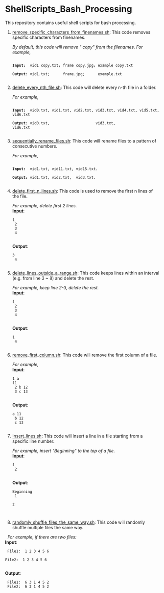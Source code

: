 # ShellScripts_Bash_Processing
This repository contains useful shell scripts for bash processing. 

1. [remove_specific_characters_from_finenames.sh](https://github.com/BumbleBee0819/ShellScripts_Bash_Processing/blob/master/remove_specific_characters_from_finenames.sh): This code removes specific characters from finenames.<br />
   
   *By default, this code will remove " copy" from the filenames. For example, <br />*
   <pre><code>
   <b>Input:</b>  vid1 copy.txt; frame copy.jpg; example copy.txt<br />
   <b>Output:</b> vid1.txt;      frame.jpg;      example.txt<br />
   </code></pre>
   
2. [delete_every_nth_file.sh](https://github.com/BumbleBee0819/ShellScripts_Bash_Processing/blob/master/delete_every_nth_file.sh): This code will delete every n-th file in a folder.<br />
   
   *For example,<br />*
   <pre><code>
   <b>Input:</b>  vid0.txt, vid1.txt, vid2.txt, vid3.txt, vid4.txt, vid5.txt, vid6.txt<br />
   <b>Output:</b> vid0.txt,                     vid3.txt,                     vid6.txt<br />
   </code></pre>
   
3. [sequentially_rename_files.sh](https://github.com/BumbleBee0819/ShellScripts_Bash_Processing/blob/master/sequentially_rename_files.sh): This code will rename files to a pattern of consecutive numbers.<br />
   
   *For example, <br />*
   <pre><code>
   <b>Input:</b>  vid1.txt, vid11.txt, vid15.txt.<br />
   <b>Output:</b> vid1.txt, vid2.txt,  vid3.txt.<br />
   </code></pre>
   
4. [delete_first_n_lines.sh](https://github.com/BumbleBee0819/ShellScripts_Bash_Processing/blob/master/delete_first_n_lines.sh): This code is used to remove the first n lines of the file.<br />
   
   *For example, delete first 2 lines. <br />*
   **Input**: <pre><code>1<br />
                  2<br />
                  3<br />
                  4<br /> 
               </code></pre>
   **Output**:<pre><code>3<br />
                  4<br />
               </code></pre>

5. [delete_lines_outside_a_range.sh](https://github.com/BumbleBee0819/ShellScripts_Bash_Processing/blob/master/delete_lines_outside_a_range.sh): This code keeps lines within an interval (e.g. from line 3 ~ 8) and delete the rest.<br />
  
   *For example, keep line 2-3, delete the rest. <br />*
   **Input**: <pre><code>1<br />
              2<br />
              3<br />
              4<br />
              </code></pre>
   **Output**: <pre><code>1<br />
               4<br />
               </code></pre>
               
6. [remove_first_column.sh](https://github.com/BumbleBee0819/ShellScripts_Bash_Processing/blob/master/remove_first_column.sh): This code will remove the first column of a file.<br />
  
   *For example, <br />* 
   **Input**: <pre><code>1 a 11<br />
              2 b 12<br />
              3 c 13<br />
              </code></pre>
   **Output**: <pre><code>a 11<br />
               b 12<br />
               c 13<br />
               </code></pre>
               
7. [Insert_lines.sh](https://github.com/BumbleBee0819/ShellScripts_Bash_Processing/blob/master/Insert_lines.sh): This code will insert a line in a file starting from a specific line number.<br />
   
   *For example, insert "Beginning" to the top of a file. <br />*
   **Input**: <pre><code>1<br />
              2<br />
              </code></pre>
   **Output**: <pre><code>Beginning<br />
               1<br />
               2<br />   
               </code></pre>
               
8. [randomly_shuffle_files_the_same_way.sh](https://github.com/BumbleBee0819/ShellScripts_Bash_Processing/blob/master/randomly_shuffle_files_the_same_way.sh): This code will randomly shuffle multiple files the same way.<br />
   
   *For example, if there are two files:<br />*
   **Input**: <pre><code>
              File1: <line> 1 2 3 4 5 6 <br />
              File2: <line> 1 2 3 4 5 6 <br />
              </code></pre>
   **Output**: <pre><code>
              File1: <line> 6 3 1 4 5 2 <br />
              File2: <line> 6 3 1 4 5 2 <br />   
              </code></pre>
   
   
   
   
